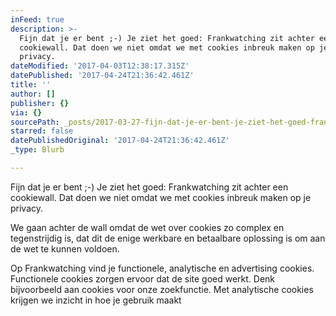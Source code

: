 ```yaml
---
inFeed: true
description: >-
  Fijn dat je er bent ;-) Je ziet het goed: Frankwatching zit achter een
  cookiewall. Dat doen we niet omdat we met cookies inbreuk maken op je
  privacy. 
dateModified: '2017-04-03T12:38:17.315Z'
datePublished: '2017-04-24T21:36:42.461Z'
title: ''
author: []
publisher: {}
via: {}
sourcePath: _posts/2017-03-27-fijn-dat-je-er-bent-je-ziet-het-goed-frankwatching-zit.md
starred: false
datePublishedOriginal: '2017-04-24T21:36:42.461Z'
_type: Blurb

---
```

Fijn dat je er bent ;-) Je ziet het goed: Frankwatching zit achter een cookiewall. Dat doen we niet omdat we met cookies inbreuk maken op je privacy. 

We gaan achter de wall omdat de wet over cookies zo complex en tegenstrijdig is, dat dit de enige werkbare en betaalbare oplossing is om aan de wet te kunnen voldoen.

Op Frankwatching vind je functionele, analytische en advertising cookies. Functionele cookies zorgen ervoor dat de site goed werkt. Denk bijvoorbeeld aan cookies voor onze zoekfunctie. Met analytische cookies krijgen we inzicht in hoe je gebruik maakt